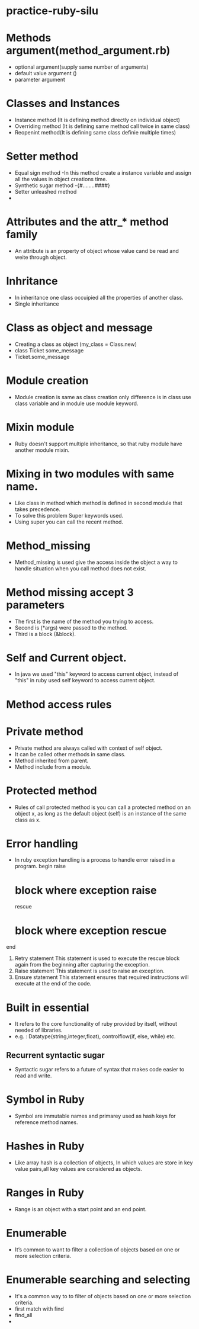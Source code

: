# practice-ruby-silu

# Methods argument(method_argument.rb)
 - optional argument(supply same number of arguments)
 - default value argument ()
 - parameter argument

# Classes and Instances
 - Instance method (It is defining method directly on individual object)
 - Overriding method (It is defining same method call twice in same class)
 - Reopenint method(It is defining same class definie multiple times)

# Setter method
 - Equal sign method
   -In this method create a instance variable and assign all the values in object creations time.
 - Synthetic sugar method
   -{#........####}
 - Setter unleashed method
  -

# Attributes and the attr_* method family
 - An attribute is an property of object whose value cand be read and weite through object.

# Inhritance
 - In inheritance one class occuipied all the properties of another class.
 - Single inheritance

# Class as object and message
 - Creating a class as object (my_class = Class.new)
 - class Ticket
     some_message
 - Ticket.some_message

# Module creation
 - Module creation is same as class creation only difference is in class use class variable and in module use module keyword.
 # Mixin module
  - Ruby doesn't support multiple inheritance, so that ruby module have another module mixin.
 # Mixing in two modules with same name.
  - Like class in method which method is  defined in second module that takes precedence.
  - To solve this problem Super keywords used.
  - Using super you can call the recent method.
# Method_missing
 - Method_missing is used give the access inside the object a way to handle situation when you call  method does not exist.
 # Method missing accept 3 parameters
  - The first is the name of the method you trying to access.
  - Second is (*args) were passed to the method.
  - Third is a block (&block).

# Self and Current object.
 - In java we used "this" keyword to access current object, instead of "this" in ruby used self keyword to access current object.

# Method access rules
  # Private method
  - Private method are always called with context of self object.
  - It can be called other methods in same class.
  - Method inherited from parent.
  - Method include from a module.
# Protected method
  - Rules of call protected method is you can call a protected method on an object x, as long as the default object (self) is an instance of the same class as x.

# Error handling
 - In ruby exception handling is a process to handle error raised in a program.
 begin
    raise
      # block where exception raise

    rescue
      # block where exception rescue
  end
1. Retry statement
  This statement is used to execute the rescue block again from the beginning after capturing the exception.
2. Raise statement
  This statement is used to raise an exception.
3. Ensure statement
  This statement ensures that required instructions will execute at the end of the code.

# Built in essential
 - It refers to the core functionality of ruby provided by itself, without needed of libraries.
 - e.g. : Datatype(string,integer,float), controlflow(if, else, while) etc.
 ## Recurrent syntactic sugar
 - Syntactic sugar refers to a future of syntax that makes code easier to read and write.

# Symbol in Ruby
 - Symbol are immutable names and primarey used as hash keys for reference method names.

# Hashes in Ruby
 - Like array hash is a collection of objects, In which values are store in key value pairs,all key values are considered as objects.

# Ranges in Ruby
 - Range is an object with a start point and an end point.

# Enumerable
 - It’s common to want to filter a collection of objects based on one or more selection criteria.

# Enumerable searching and selecting
 - It's a common way to to filter of objects based on one or more selection criteria.
 - first match with find
 - find_all
 - 
